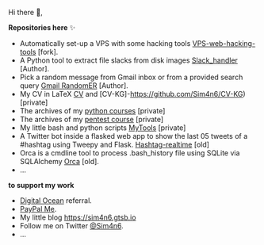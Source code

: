 Hi there 👋, 

**Repositories here** ✨
 - Automatically set-up a VPS with some hacking tools [VPS-web-hacking-tools](https://github.com/Sim4n6/VPS-web-hacking-tools) [fork].
 - A Python tool to extract file slacks from disk images [Slack_handler](https://github.com/Sim4n6/Slack_handler) [Author].
 - Pick a random message from Gmail inbox or from a provided search query [Gmail RandomER](https://github.com/Sim4n6/gmail-randomer) [Author].
 - My CV in LaTeX [CV](https://github.com/Sim4n6/CV) and [CV-KG]-https://github.com/Sim4n6/CV-KG) [private]
 - The archives of my [python courses](https://github.com/Sim4n6/Python-Course) [private]
 - The archives of my [pentest course](https://github.com/Sim4n6/Pentest-Course) [private]
 - My little bash and python scripts [MyTools](https://github.com/Sim4n6/MyTools) [private]
 - A Twitter bot inside a flasked web app to show the last 05 tweets of a #hashtag using Tweepy and Flask. [Hashtag-realtime](https://github.com/Sim4n6/DFIR_Realtime) [old]
 - Orca is a cmdline tool to process .bash_history file using SQLite via SQLAlchemy [Orca](https://github.com/Sim4n6/Orca) [old].
 - ...

**to support my work**
 - [Digital Ocean](https://m.do.co/c/780741040a26) referral.
 - [PayPal Me](https://paypal.me/sim4n6).
 - My little blog <https://sim4n6.gtsb.io>
 - Follow me on Twitter [@Sim4n6](https://www.twitter.com/sim4n6). 
 - ...

<!--
**Sim4n6/Sim4n6** is a ✨ _special_ ✨ repository because its `README.md` (this file) appears on your GitHub profile.

Here are some ideas to get you started:

- 🔭 I’m currently working on ...
- 🌱 I’m currently learning ...
- 👯 I’m looking to collaborate on ...
- 🤔 I’m looking for help with ...
- 💬 Ask me about ...
- 📫 How to reach me: ...
- 😄 Pronouns: ...
- ⚡ Fun fact: ...
-->
